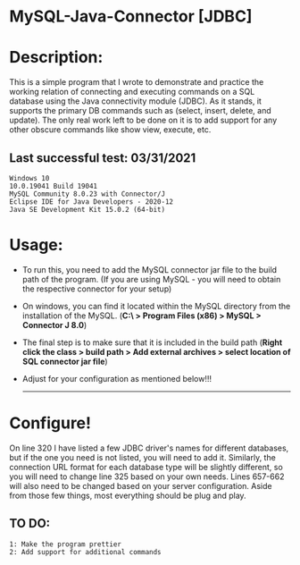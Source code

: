# MySQL-Java-Connector [JDBC]
# Description: 

This is a simple program that I wrote to demonstrate and practice the working relation of connecting and executing commands on a SQL database using the Java connectivity module (JDBC). As it stands, it supports the primary DB commands such as (select, insert, delete, and update). The only real work left to be done on it is to add support for any other obscure commands like show view, execute, etc. 

## Last successful test: 03/31/2021
    Windows 10 
    10.0.19041 Build 19041 
    MySQL Community 8.0.23 with Connector/J
    Eclipse IDE for Java Developers - 2020-12
    Java SE Development Kit 15.0.2 (64-bit)
	
# Usage: 

 * To run this, you need to add the MySQL connector jar file to the build path of the program.
      (If you are using MySQL - you will need to obtain the respective connector for your setup) 
 * On windows, you can find it located within the MySQL directory from the installation of the MySQL. 
      (**C:\ > Program Files (x86) > MySQL > Connector J 8.0**) 
 * The final step is to make sure that it is included in the build path 
      (**Right click the class > build path > Add external archives > select location of SQL connector jar file**) 
 * Adjust for your configuration as mentioned below!!!
      
    ---------------------------------------------------------------------------------------------------------
    
# Configure!
On line 320 I have listed a few JDBC driver's names for different databases, but if the one you need is not listed, you will need to add it. Similarly, the connection URL format for each database type will be slightly different, so you will need to change line 325 based on your own needs. Lines 657-662 will also need to be changed based on your server configuration. Aside from those few things, most everything should be plug and play. 
      
## TO DO: 
	1: Make the program prettier 
	2: Add support for additional commands 



